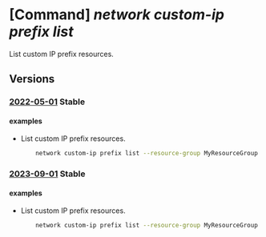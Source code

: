 # [Command] _network custom-ip prefix list_

List custom IP prefix resources.

## Versions

### [2022-05-01](/Resources/mgmt-plane/L3N1YnNjcmlwdGlvbnMve30vcHJvdmlkZXJzL21pY3Jvc29mdC5uZXR3b3JrL2N1c3RvbWlwcHJlZml4ZXM=/2022-05-01.xml) **Stable**

<!-- mgmt-plane /subscriptions/{}/providers/microsoft.network/customipprefixes 2022-05-01 -->
<!-- mgmt-plane /subscriptions/{}/resourcegroups/{}/providers/microsoft.network/customipprefixes 2022-05-01 -->

#### examples

- List custom IP prefix resources.
    ```bash
        network custom-ip prefix list --resource-group MyResourceGroup
    ```

### [2023-09-01](/Resources/mgmt-plane/L3N1YnNjcmlwdGlvbnMve30vcHJvdmlkZXJzL21pY3Jvc29mdC5uZXR3b3JrL2N1c3RvbWlwcHJlZml4ZXM=/2023-09-01.xml) **Stable**

<!-- mgmt-plane /subscriptions/{}/providers/microsoft.network/customipprefixes 2023-09-01 -->
<!-- mgmt-plane /subscriptions/{}/resourcegroups/{}/providers/microsoft.network/customipprefixes 2023-09-01 -->

#### examples

- List custom IP prefix resources.
    ```bash
        network custom-ip prefix list --resource-group MyResourceGroup
    ```
